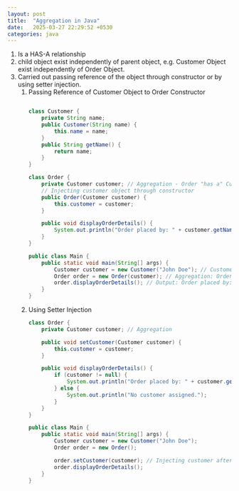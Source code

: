 ```yaml
---
layout: post
title:  "Aggregation in Java"
date:   2025-03-27 22:29:52 +0530
categories: java
---
```



1. Is a HAS-A relationship 
2. child object exist independently of parent object, e.g. Customer Object exist independently of Order Object. 
3. Carried out passing reference of the object through constructor or by using setter injection.
	1. Passing Reference of Customer Object to Order Constructor 
		``` java
		
		class Customer {
		    private String name;
		    public Customer(String name) {
		        this.name = name;
		    }
		    public String getName() {
		        return name;
		    }
		}
		
		class Order {
		    private Customer customer; // Aggregation - Order "has a" Customer
			// Injecting customer object through constructor
		    public Order(Customer customer) {
		        this.customer = customer; 
		    }
		
		    public void displayOrderDetails() {
		        System.out.println("Order placed by: " + customer.getName());
		    }
		}
		
		public class Main {
		    public static void main(String[] args) {
		        Customer customer = new Customer("John Doe"); // Customer exists independently
		        Order order = new Order(customer); // Aggregation: Order "has-a" Customer
		        order.displayOrderDetails(); // Output: Order placed by: John Doe
		    }
		}
		```
	2. Using Setter Injection
		```java 
		class Order {
		    private Customer customer; // Aggregation
		
		    public void setCustomer(Customer customer) {
		        this.customer = customer;
		    }
		
		    public void displayOrderDetails() {
		        if (customer != null) {
		            System.out.println("Order placed by: " + customer.getName());
		        } else {
		            System.out.println("No customer assigned.");
		        }
		    }
		}
		
		public class Main {
		    public static void main(String[] args) {
		        Customer customer = new Customer("John Doe");
		        Order order = new Order();
		
		        order.setCustomer(customer); // Injecting customer after object creation
		        order.displayOrderDetails();
		    }
		}	
		```